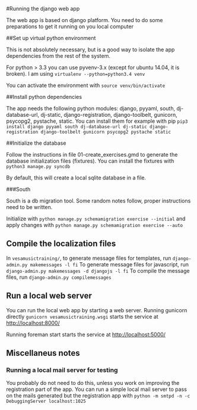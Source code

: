 #Running the django web app

The web app is based on django platform. You need to do some preparations to get it running on you local computer

##Set up virtual python environment

This is not absolutely necessary, but is a good way to isolate the
app dependencies from the rest of the system.

For python > 3.3 you can use pyvenv-3.x (except for ubuntu 14.04, it is broken). I am using
```virtualenv --python=python3.4 venv```

You can activate the environment with
```source venv/bin/activate```

##Install python dependencies

The app needs the following python modules: django, pyyaml, south, dj-database-url, dj-static, django-registration, django-toolbelt, gunicorn, psycopg2, pystache, static. You can install them for example with pip
```pip3 install django pyyaml south dj-database-url dj-static django-registration django-toolbelt gunicorn psycopg2 pystache static```

##Initialize the database

Follow the instructions in file 01-create_exercises.gmd to generate the database initialization files (fixtures). You can install the fixtures with
```python3 manage.py syncdb```

By default, this will create a local sqlite database in a file.

###South

South is a db migration tool. Some random notes follow, proper instructions need to be written.

Initialize with
```python manage.py schemamigration exercise --initial```
and apply changes with
```python manage.py schemamigration exercise --auto```

## Compile the localization files

In `vesamusictraining/`, to generate message files for templates, run
```django-admin.py makemessages -l fi```
To generate message files for javascript, run
```django-admin.py makemessages -d djangojs -l fi```
To compile the message files, run
```django-admin.py compilemessages```

## Run a local web server
You can run the local web app by starting a web server. Running gunicorn directly
```gunicorn vesamusictraining.wsgi```
starts the service at [http://localhost:8000/](http://localhost:8000/)

Running
    foreman start
starts the service at [http://localhost:5000/](http://localhost:5000/)

## Miscellaneus notes

### Running a local mail server for testing

You probably do not need to do this, unless you work on
improving the registration part of the app. You can run
a simple local mail server to pass on the mails generated
but the registration app with
```python -m smtpd -n -c DebuggingServer localhost:1025```
